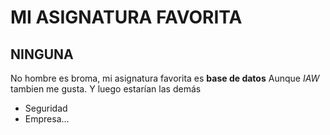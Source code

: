# MI ASIGNATURA FAVORITA
## NINGUNA
No hombre es broma, mi asignatura favorita es **base de datos**
Aunque *IAW* tambien me gusta.
Y luego estarían las demás
- Seguridad
- Empresa...
